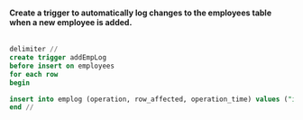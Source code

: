 ####  Create a trigger to automatically log changes to the employees table when a new employee is added.

```sql

delimiter //
create trigger addEmpLog 
before insert on employees 
for each row
begin 

insert into emplog (operation, row_affected, operation_time) values ("insert", 4, now());
end //
```